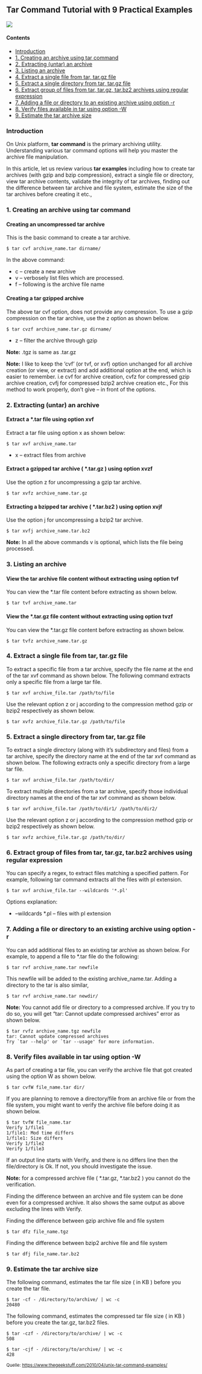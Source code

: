 <div class="jumbotron">
    <h2>Tar Command Tutorial with 9 Practical Examples</h2><img class="icon" src="themen/img/terminal.png">
</div>

#### Contents
<!-- MarkdownTOC -->

- [Introduction](#introduction)
- [1. Creating an archive using tar command](#1-creating-an-archive-using-tar-command)
- [2. Extracting \(untar\) an archive](#2-extracting-untar-an-archive)
- [3. Listing an archive](#3-listing-an-archive)
- [4. Extract a single file from tar, tar.gz file](#4-extract-a-single-file-from-tar-targz-file)
- [5. Extract a single directory from tar, tar.gz file](#5-extract-a-single-directory-from-tar-targz-file)
- [6. Extract group of files from tar, tar.gz, tar.bz2 archives using regular expression](#6-extract-group-of-files-from-tar-targz-tarbz2-archives-using-regular-expression)
- [7. Adding a file or directory to an existing archive using option -r](#7-adding-a-file-or-directory-to-an-existing-archive-using-option--r)
- [8. Verify files available in tar using option -W](#8-verify-files-available-in-tar-using-option--w)
- [9. Estimate the tar archive size](#9-estimate-the-tar-archive-size)

<!-- /MarkdownTOC -->


<a id="introduction"></a>
### Introduction
On Unix platform, **tar command** is the primary archiving utility. Understanding various tar command options will help you master the archive file manipulation.

In this article, let us review various **tar examples** including how to create tar archives (with gzip and bzip compression), extract a single file or directory, view tar archive contents, validate the integrity of tar archives, finding out the difference between tar archive and file system, estimate the size of the tar archives before creating it etc.,

<a id="1-creating-an-archive-using-tar-command"></a>
### 1. Creating an archive using tar command

#### Creating an uncompressed tar archive

This is the basic command to create a tar archive.

```
$ tar cvf archive_name.tar dirname/
```

In the above command:

- c – create a new archive
- v – verbosely list files which are processed.
- f – following is the archive file name

#### Creating a tar gzipped archive

The above tar cvf option, does not provide any compression. To use a gzip compression on the tar archive, use the z option as shown below.

```
$ tar cvzf archive_name.tar.gz dirname/
```

- z – filter the archive through gzip

**Note:** .tgz is same as .tar.gz

**Note:** I like to keep the ‘cvf’ (or tvf, or xvf) option unchanged for all archive creation (or view, or extract) and add additional option at the end, which is easier to remember. i.e cvf for archive creation, cvfz for compressed gzip archive creation, cvfj for compressed bzip2 archive creation etc., For this method to work properly, don’t give – in front of the options.

<a id="2-extracting-untar-an-archive"></a>
### 2. Extracting (untar) an archive

#### Extract a \*.tar file using option xvf

Extract a tar file using option x as shown below:

```
$ tar xvf archive_name.tar
```

- x – extract files from archive

#### Extract a gzipped tar archive ( \*.tar.gz ) using option xvzf

Use the option z for uncompressing a gzip tar archive.

```
$ tar xvfz archive_name.tar.gz
```

#### Extracting a bzipped tar archive ( \*.tar.bz2 ) using option xvjf

Use the option j for uncompressing a bzip2 tar archive.

```
$ tar xvfj archive_name.tar.bz2
```

**Note:** In all the above commands v is optional, which lists the file being processed.

<a id="3-listing-an-archive"></a>
### 3. Listing an archive

#### View the tar archive file content without extracting using option tvf

You can view the \*.tar file content before extracting as shown below.

```
$ tar tvf archive_name.tar
```

#### View the \*.tar.gz file content without extracting using option tvzf

You can view the \*.tar.gz file content before extracting as shown below.

```
$ tar tvfz archive_name.tar.gz
```

<a id="4-extract-a-single-file-from-tar-targz-file"></a>
### 4. Extract a single file from tar, tar.gz file

To extract a specific file from a tar archive, specify the file name at the end of the tar xvf command as shown below. The following command extracts only a specific file from a large tar file.

```
$ tar xvf archive_file.tar /path/to/file
```

Use the relevant option z or j according to the compression method gzip or bzip2 respectively as shown below.

```
$ tar xvfz archive_file.tar.gz /path/to/file
```

<a id="5-extract-a-single-directory-from-tar-targz-file"></a>
### 5. Extract a single directory from tar, tar.gz file

To extract a single directory (along with it’s subdirectory and files) from a tar archive, specify the directory name at the end of the tar xvf command as shown below. The following extracts only a specific directory from a large tar file.

```
$ tar xvf archive_file.tar /path/to/dir/
```

To extract multiple directories from a tar archive, specify those individual directory names at the end of the tar xvf command as shown below.

```
$ tar xvf archive_file.tar /path/to/dir1/ /path/to/dir2/
```

Use the relevant option z or j according to the compression method gzip or bzip2 respectively as shown below.

```
$ tar xvfz archive_file.tar.gz /path/to/dir/
```

<a id="6-extract-group-of-files-from-tar-targz-tarbz2-archives-using-regular-expression"></a>
### 6. Extract group of files from tar, tar.gz, tar.bz2 archives using regular expression

You can specify a regex, to extract files matching a specified pattern. For example, following tar command extracts all the files with pl extension.

```
$ tar xvf archive_file.tar --wildcards '*.pl'
```

Options explanation:

- –wildcards \*.pl – files with pl extension

<a id="7-adding-a-file-or-directory-to-an-existing-archive-using-option--r"></a>
### 7. Adding a file or directory to an existing archive using option -r

You can add additional files to an existing tar archive as shown below. For example, to append a file to \*.tar file do the following:

```
$ tar rvf archive_name.tar newfile
```

This newfile will be added to the existing archive_name.tar. Adding a directory to the tar is also similar,

```
$ tar rvf archive_name.tar newdir/
```

**Note:** You cannot add file or directory to a compressed archive. If you try to do so, you will get “tar: Cannot update compressed archives” error as shown below.

```
$ tar rvfz archive_name.tgz newfile
tar: Cannot update compressed archives
Try `tar --help' or `tar --usage' for more information.
```

<a id="8-verify-files-available-in-tar-using-option--w"></a>
### 8. Verify files available in tar using option -W

As part of creating a tar file, you can verify the archive file that got created using the option W as shown below.

```
$ tar cvfW file_name.tar dir/
```

If you are planning to remove a directory/file from an archive file or from the file system, you might want to verify the archive file before doing it as shown below.

```
$ tar tvfW file_name.tar
Verify 1/file1
1/file1: Mod time differs
1/file1: Size differs
Verify 1/file2
Verify 1/file3
```

If an output line starts with Verify, and there is no differs line then the file/directory is Ok. If not, you should investigate the issue.

**Note:** for a compressed archive file ( \*.tar.gz, \*.tar.bz2 ) you cannot do the verification.

Finding the difference between an archive and file system can be done even for a compressed archive. It also shows the same output as above excluding the lines with Verify.

Finding the difference between gzip archive file and file system

```
$ tar dfz file_name.tgz
```

Finding the difference between bzip2 archive file and file system

```
$ tar dfj file_name.tar.bz2
```

<a id="9-estimate-the-tar-archive-size"></a>
### 9. Estimate the tar archive size

The following command, estimates the tar file size ( in KB ) before you create the tar file.

```
$ tar -cf - /directory/to/archive/ | wc -c
20480
```

The following command, estimates the compressed tar file size ( in KB ) before you create the tar.gz, tar.bz2 files.

```
$ tar -czf - /directory/to/archive/ | wc -c
508

$ tar -cjf - /directory/to/archive/ | wc -c
428
```

<small>Quelle: https://www.thegeekstuff.com/2010/04/unix-tar-command-examples/</small>